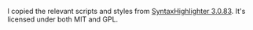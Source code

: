 I copied the relevant scripts and styles from [SyntaxHighlighter 3.0.83](http://alexgorbatchev.com/SyntaxHighlighter/). It's licensed under both MIT and GPL.
